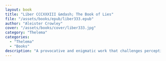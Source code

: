 ```yaml
---
layout: book
title: "Liber CCCXXXIII &mdash; The Book of Lies"
file: "/assets/books/epub/liber333.epub"
author: "Aleister Crowley"
cover: "/assets/books/cover/liber333.jpg"
category: "Thelema"
categories: 
  - "Thelema"
  - "Books"
description: "A provocative and enigmatic work that challenges perception with its paradoxical and mystical satire."
---
```

